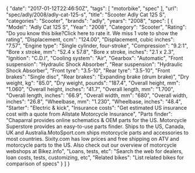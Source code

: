 {
    "date": "2017-01-12T22:46:50Z",
    "tags": [
        "motorbike",
        "spec"
    ],
    "url": "spec\/adly\/2008\/adly-cat-125-s",
    "title": "Scooter Adly Cat 125 S",
    "categories": "Scooter",
    "brands": "adly",
    "years": "2008",
    "spec": [
        {
            "Model": "Adly Cat 125 S",
            "Year": "2008",
            "Category": "Scooter",
            "Rating": "Do you know this bike?Click here to rate it. We miss 1 vote to show the rating",
            "Displacement, ccm": "124.00",
            "Displacement, cubic inches": "7.57",
            "Engine type": "Single cylinder, four-stroke",
            "Compression": "9.2:1",
            "Bore x stroke, mm": "52.4 x 57.8",
            "Bore x stroke, inches": "2.1 x 2.3",
            "Ignition": "C.D.I",
            "Cooling system": "Air",
            "Gearbox": "Automatic",
            "Front suspension": "Hydraulic Shock Absorber",
            "Rear suspension": "Hydraulic Shock Absorber",
            "Front tyre": "3.5-10",
            "Rear tyre": "3.5-10",
            "Front brakes": "Single disc",
            "Rear brakes": "Expanding brake (drum brake)",
            "Dry weight, kg": "85.0",
            "Dry weight, pounds": "187.4",
            "Overall height, mm": "1.060",
            "Overall height, inches": "41.7",
            "Overall length, mm": "1.700",
            "Overall length, inches": "66.9",
            "Overall width, mm": "680",
            "Overall width, inches": "26.8",
            "Wheelbase, mm": "1.230",
            "Wheelbase, inches": "48.4",
            "Starter": "Electric & kick",
            "Insurance costs": "Get estimated US insurance cost with a quote from Allstate Motorcycle Insurance",
            "Parts finder": "Chaparral provides online schematics & OEM parts for the US.   Motorcycle Superstore provides an easy-to-use parts finder. Ships to the US, Canada, UK and Australia.MotoSport.com ships motorcycle parts and accessories to most countries.    Sixity.com has low prices and free shipping on ATV and motorcycle parts to the US. Also check out our overview of motorcycle webshops at Bikez.info",
            "Loans, tests, etc": "Search the web for dealers, loan costs, tests, customizing, etc",
            "Related bikes": "List related bikes for comparison of specs"
        }
    ]
}
